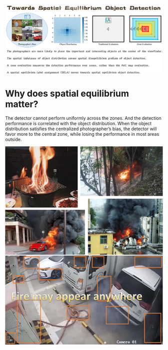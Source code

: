 <img src="flyleaf.png"/>

# Why does spatial equilibrium matter?

The detector cannot perform uniformly across the zones.
And the detection performance is correlated with the object distribution.
When the object distribution satisfies the centralized photographer’s bias, the detector will favor more to the central zone, while losing the performance in most areas outside.

<img src="fire-data.png" width="600"/>
<img src="fire.png"/>

